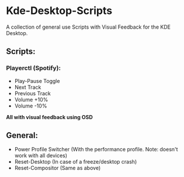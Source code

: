 # Kde-Desktop-Scripts
A collection of general use Scripts with Visual Feedback for the KDE Desktop.

## Scripts:
### Playerctl (Spotify):
- Play-Pause Toggle
- Next Track
- Previous Track
- Volume +10%
- Volume -10%

**All with visual feedback using OSD**

## General:
- Power Profile Switcher (With the performance profile. Note: doesn't work with all devices)
- Reset-Desktop (In case of a freeze/desktop crash)
- Reset-Compositor (Same as above)
